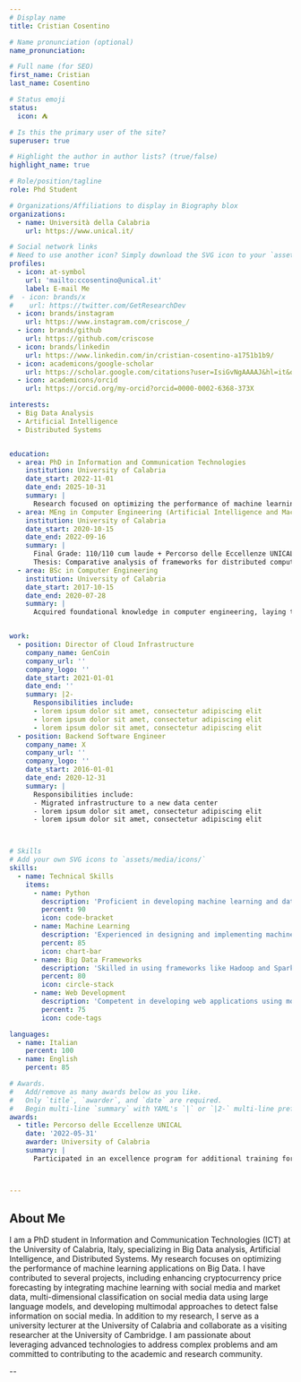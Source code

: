 ```yaml
---
# Display name
title: Cristian Cosentino

# Name pronunciation (optional)
name_pronunciation: 

# Full name (for SEO)
first_name: Cristian
last_name: Cosentino

# Status emoji
status:
  icon: ⛺️

# Is this the primary user of the site?
superuser: true

# Highlight the author in author lists? (true/false)
highlight_name: true

# Role/position/tagline
role: Phd Student

# Organizations/Affiliations to display in Biography blox
organizations:
  - name: Università della Calabria
    url: https://www.unical.it/

# Social network links
# Need to use another icon? Simply download the SVG icon to your `assets/media/icons/` folder.
profiles:
  - icon: at-symbol
    url: 'mailto:ccosentino@unical.it'
    label: E-mail Me
#  - icon: brands/x
#    url: https://twitter.com/GetResearchDev
  - icon: brands/instagram
    url: https://www.instagram.com/criscose_/
  - icon: brands/github
    url: https://github.com/criscose
  - icon: brands/linkedin
    url: https://www.linkedin.com/in/cristian-cosentino-a1751b1b9/
  - icon: academicons/google-scholar
    url: https://scholar.google.com/citations?user=IsiGvNgAAAAJ&hl=it&oi=sra
  - icon: academicons/orcid
    url: https://orcid.org/my-orcid?orcid=0000-0002-6368-373X

interests:
  - Big Data Analysis
  - Artificial Intelligence
  - Distributed Systems


education:
  - area: PhD in Information and Communication Technologies
    institution: University of Calabria
    date_start: 2022-11-01
    date_end: 2025-10-31
    summary: |
      Research focused on optimizing the performance of machine learning applications on Big Data. Supervised by [Prof. Fabrizio Marozzo](https://dottorato.dimes.unical.it/students/cristian-cosentino). For more details, visit my [personal website](https://scalab.dimes.unical.it/cosentino/).
  - area: MEng in Computer Engineering (Artificial Intelligence and Machine Learning)
    institution: University of Calabria
    date_start: 2020-10-15
    date_end: 2022-09-16
    summary: |
      Final Grade: 110/110 cum laude + Percorso delle Eccellenze UNICAL
      Thesis: Comparative analysis of frameworks for distributed computing through machine learning applications
  - area: BSc in Computer Engineering
    institution: University of Calabria
    date_start: 2017-10-15
    date_end: 2020-07-28
    summary: |
      Acquired foundational knowledge in computer engineering, laying the groundwork for advanced studies in artificial intelligence and machine learning.


work:
  - position: Director of Cloud Infrastructure
    company_name: GenCoin
    company_url: ''
    company_logo: ''
    date_start: 2021-01-01
    date_end: ''
    summary: |2-
      Responsibilities include:
      - lorem ipsum dolor sit amet, consectetur adipiscing elit
      - lorem ipsum dolor sit amet, consectetur adipiscing elit
      - lorem ipsum dolor sit amet, consectetur adipiscing elit
  - position: Backend Software Engineer
    company_name: X
    company_url: ''
    company_logo: ''
    date_start: 2016-01-01
    date_end: 2020-12-31
    summary: |
      Responsibilities include:
      - Migrated infrastructure to a new data center
      - lorem ipsum dolor sit amet, consectetur adipiscing elit
      - lorem ipsum dolor sit amet, consectetur adipiscing elit



# Skills
# Add your own SVG icons to `assets/media/icons/`
skills:
  - name: Technical Skills
    items:
      - name: Python
        description: 'Proficient in developing machine learning and data analysis applications.'
        percent: 90
        icon: code-bracket
      - name: Machine Learning
        description: 'Experienced in designing and implementing machine learning models for various applications.'
        percent: 85
        icon: chart-bar
      - name: Big Data Frameworks
        description: 'Skilled in using frameworks like Hadoop and Spark for distributed computing.'
        percent: 80
        icon: circle-stack
      - name: Web Development
        description: 'Competent in developing web applications using modern frameworks and technologies.'
        percent: 75
        icon: code-tags

languages:
  - name: Italian
    percent: 100
  - name: English
    percent: 85

# Awards.
#   Add/remove as many awards below as you like.
#   Only `title`, `awarder`, and `date` are required.
#   Begin multi-line `summary` with YAML's `|` or `|2-` multi-line prefix and indent 2 spaces below.
awards:
  - title: Percorso delle Eccellenze UNICAL
    date: '2022-05-31'
    awarder: University of Calabria
    summary: |
      Participated in an excellence program for additional training for the most deserving students of the DIMES department.



---
```

## About Me

I am a PhD student in Information and Communication Technologies (ICT) at the University of Calabria, Italy, specializing in Big Data analysis, Artificial Intelligence, and Distributed Systems. My research focuses on optimizing the performance of machine learning applications on Big Data. I have contributed to several projects, including enhancing cryptocurrency price forecasting by integrating machine learning with social media and market data, multi-dimensional classification on social media data using large language models, and developing multimodal approaches to detect false information on social media. In addition to my research, I serve as a university lecturer at the University of Calabria and collaborate as a visiting researcher at the University of Cambridge. I am passionate about leveraging advanced technologies to address complex problems and am committed to contributing to the academic and research community.

--